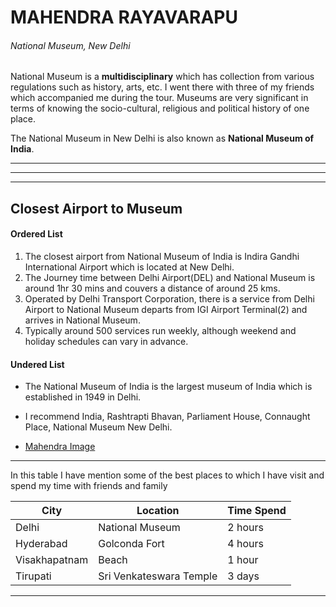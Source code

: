 # MAHENDRA RAYAVARAPU

###### National Museum, New Delhi

National Museum is a **multidisciplinary** which has collection from various regulations such as history, arts, etc. I went there with three of my friends which accompanied me during the  tour. Museums are very significant in terms of knowing the socio-cultural, religious and political history of one place.

The National Museum in New Delhi is also known as **National Museum of India**.

<!-- Assignment 2 -->

<!-- Horizantal Rule -->

***

* * *

-----

## Closest Airport to Museum

#### Ordered List


1. The closest airport from National Museum of India is Indira Gandhi International Airport which is located at New Delhi.
2. The Journey time between Delhi Airport(DEL) and National Museum is around 1hr 30 mins and couvers a distance of around 25 kms.</li>  
3. Operated by Delhi Transport Corporation, there is a service from Delhi Airport to National Museum departs from IGI Airport Terminal(2) and arrives in National Museum.
4. Typically around 500 services run weekly, although weekend and holiday schedules can vary in advance.

#### Undered List

* The National Museum of India is the largest museum of India which is established in 1949 in Delhi.
* I recommend India, Rashtrapti Bhavan, Parliament House, Connaught Place, National Museum New Delhi.


* [Mahendra Image](AboutMe.md)


***

In this table I have mention some of the best places to which I have visit and spend my time with friends and family

|City|Location|Time Spend|
|----|--------|----------|
|Delhi|National Museum|2 hours|
|Hyderabad|Golconda Fort|4 hours|
|Visakhapatnam|Beach|1 hour|
|Tirupati|Sri Venkateswara Temple|3 days|


***




